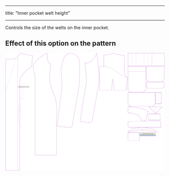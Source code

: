 ***

title: "Inner pocket welt height"

***

Controls the size of the welts on the inner pocket.

## Effect of this option on the pattern

![This image shows the effect of this option by superimposing several variants that have a different value for this option](carlita_innerpocketweltheight_sample.svg "Effect of this option on the pattern")
